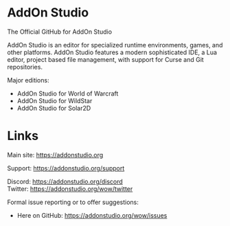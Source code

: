 # AddOn Studio

The Official GitHub for AddOn Studio

AddOn Studio is an editor for specialized runtime environments, games, and other platforms. AddOn Studio features a modern sophisticated IDE, a Lua editor, project based file management, with support for Curse and Git repositories.

Major editions:
* AddOn Studio for World of Warcraft
* AddOn Studio for WildStar
* AddOn Studio for Solar2D

# Links

Main site: https://addonstudio.org

Support: https://addonstudio.org/support

Discord: https://addonstudio.org/discord<br/>
Twitter: https://addonstudio.org/wow/twitter

Formal issue reporting or to offer suggestions:
* Here on GitHub: https://addonstudio.org/wow/issues
